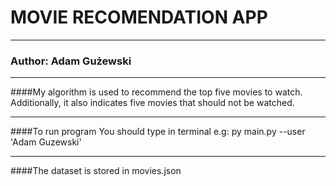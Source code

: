 # MOVIE RECOMENDATION APP
****************************************************************************************

### Author: Adam Gużewski
****************************************************************************************

####My algorithm is used to recommend the top five movies to watch. Additionally, it also indicates five movies that should not be watched.
****************************************************************************************

####To run program You should type in terminal e.g:
py main.py --user 'Adam Guzewski'
****************************************************************************************
####The dataset is stored in movies.json